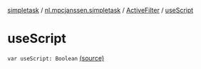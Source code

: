 [simpletask](../../index.md) / [nl.mpcjanssen.simpletask](../index.md) / [ActiveFilter](index.md) / [useScript](.)

# useScript

`var useScript: Boolean` [(source)](https://github.com/mpcjanssen/simpletask-android/blob/master/src/main/java/nl/mpcjanssen/simpletask/ActiveFilter.kt#L38)